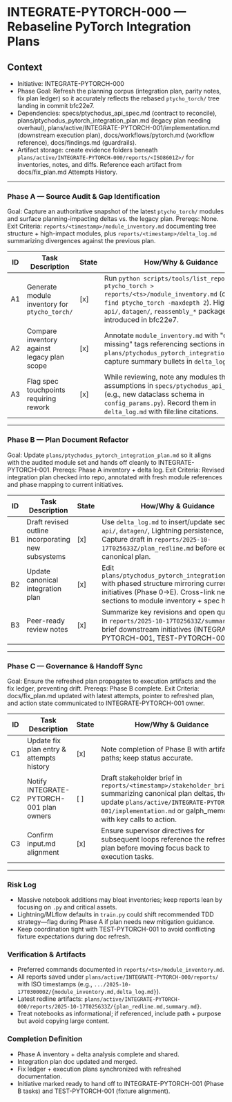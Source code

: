 # INTEGRATE-PYTORCH-000 — Rebaseline PyTorch Integration Plans

## Context
- Initiative: INTEGRATE-PYTORCH-000
- Phase Goal: Refresh the planning corpus (integration plan, parity notes, fix plan ledger) so it accurately reflects the rebased `ptycho_torch/` tree landing in commit bfc22e7.
- Dependencies: specs/ptychodus_api_spec.md (contract to reconcile), plans/ptychodus_pytorch_integration_plan.md (legacy plan needing overhaul), plans/active/INTEGRATE-PYTORCH-001/implementation.md (downstream execution plan), docs/workflows/pytorch.md (workflow reference), docs/findings.md (guardrails).
- Artifact storage: create evidence folders beneath `plans/active/INTEGRATE-PYTORCH-000/reports/<ISO8601Z>/` for inventories, notes, and diffs. Reference each artifact from docs/fix_plan.md Attempts History.

---

### Phase A — Source Audit & Gap Identification
Goal: Capture an authoritative snapshot of the latest `ptycho_torch/` modules and surface planning-impacting deltas vs. the legacy plan.
Prereqs: None.
Exit Criteria: `reports/<timestamp>/module_inventory.md` documenting tree structure + high-impact modules, plus `reports/<timestamp>/delta_log.md` summarizing divergences against the previous plan.

| ID | Task Description | State | How/Why & Guidance |
| --- | --- | --- | --- |
| A1 | Generate module inventory for `ptycho_torch/` | [x] | Run `python scripts/tools/list_repo_tree.py ptycho_torch > reports/<ts>/module_inventory.md` (or fallback `find ptycho_torch -maxdepth 2`). Highlight new `api/`, `datagen/`, `reassembly_*` packages introduced in bfc22e7. |
| A2 | Compare inventory against legacy plan scope | [x] | Annotate `module_inventory.md` with "covered / missing" tags referencing sections in `plans/ptychodus_pytorch_integration_plan.md`; capture summary bullets in `delta_log.md`. |
| A3 | Flag spec touchpoints requiring rework | [x] | While reviewing, note any modules that alter assumptions in `specs/ptychodus_api_spec.md` (e.g., new dataclass schema in `config_params.py`). Record them in `delta_log.md` with file:line citations. |

---

### Phase B — Plan Document Refactor
Goal: Update `plans/ptychodus_pytorch_integration_plan.md` so it aligns with the audited module set and hands off cleanly to INTEGRATE-PYTORCH-001.
Prereqs: Phase A inventory + delta log.
Exit Criteria: Revised integration plan checked into repo, annotated with fresh module references and phase mapping to current initiatives.

| ID | Task Description | State | How/Why & Guidance |
| --- | --- | --- | --- |
| B1 | Draft revised outline incorporating new subsystems | [x] | Use `delta_log.md` to insert/update sections for `api/`, `datagen/`, Lightning persistence, etc. Capture draft in `reports/2025-10-17T025633Z/plan_redline.md` before editing the canonical plan. |
| B2 | Update canonical integration plan | [x] | Edit `plans/ptychodus_pytorch_integration_plan.md` with phased structure mirroring current initiatives (Phase 0→E). Cross-link new sections to module inventory + spec hits. |
| B3 | Peer-ready review notes | [x] | Summarize key revisions and open questions in `reports/2025-10-17T025633Z/summary.md` to brief downstream initiatives (INTEGRATE-PYTORCH-001, TEST-PYTORCH-001). |

---

### Phase C — Governance & Handoff Sync
Goal: Ensure the refreshed plan propagates to execution artifacts and the fix ledger, preventing drift.
Prereqs: Phase B complete.
Exit Criteria: docs/fix_plan.md updated with latest attempts, pointer to refreshed plan, and action state communicated to INTEGRATE-PYTORCH-001 owner.

| ID | Task Description | State | How/Why & Guidance |
| --- | --- | --- | --- |
| C1 | Update fix plan entry & attempts history | [x] | Note completion of Phase B with artifact paths; keep status accurate. |
| C2 | Notify INTEGRATE-PYTORCH-001 plan owners | [ ] | Draft stakeholder brief in `reports/<timestamp>/stakeholder_brief.md` summarizing canonical plan deltas, then update `plans/active/INTEGRATE-PYTORCH-001/implementation.md` or galph_memory with key calls to action. |
| C3 | Confirm input.md alignment | [x] | Ensure supervisor directives for subsequent loops reference the refreshed plan before moving focus back to execution tasks. |

---

### Risk Log
- Massive notebook additions may bloat inventories; keep reports lean by focusing on `.py` and critical assets.
- Lightning/MLflow defaults in `train.py` could shift recommended TDD strategy—flag during Phase A if plan needs new mitigation guidance.
- Keep coordination tight with TEST-PYTORCH-001 to avoid conflicting fixture expectations during doc refresh.

### Verification & Artifacts
- Preferred commands documented in `reports/<ts>/module_inventory.md`.
- All reports saved under `plans/active/INTEGRATE-PYTORCH-000/reports/` with ISO timestamps (e.g., `.../2025-10-17T030000Z/{module_inventory.md,delta_log.md}`).
- Latest redline artifacts: `plans/active/INTEGRATE-PYTORCH-000/reports/2025-10-17T025633Z/{plan_redline.md,summary.md}`.
- Treat notebooks as informational; if referenced, include path + purpose but avoid copying large content.

### Completion Definition
- Phase A inventory + delta analysis complete and shared.
- Integration plan doc updated and merged.
- Fix ledger + execution plans synchronized with refreshed documentation.
- Initiative marked ready to hand off to INTEGRATE-PYTORCH-001 (Phase B tasks) and TEST-PYTORCH-001 (fixture alignment).
